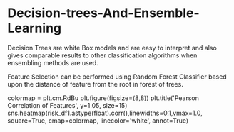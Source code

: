# Decision-trees-And-Ensemble-Learning


Decision Trees are white Box models and are easy to interpret and also gives comparable results to other classification algorithms when ensembling methods are used.

Feature Selection can be performed using Random Forest Classifier based upon the distance of feature from the root in forest of trees.

colormap = plt.cm.RdBu
plt.figure(figsize=(8,8))
plt.title('Pearson Correlation of Features', y=1.05, size=15)
sns.heatmap(risk_df1.astype(float).corr(),linewidths=0.1,vmax=1.0, 
            square=True, cmap=colormap, linecolor='white', annot=True)


